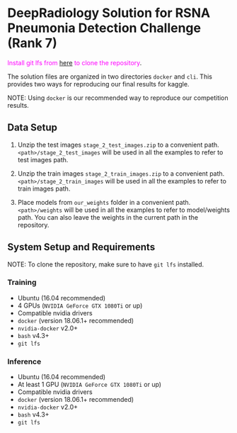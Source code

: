 # DeepRadiology Solution for RSNA Pneumonia Detection Challenge (Rank 7)

<span style="color:magenta">Install git lfs from [here](https://git-lfs.github.com/) to clone the repository</span>.

The solution files are organized in two directories `docker` and `cli`. This provides two ways for reproducing our final results for kaggle.

NOTE: Using `docker` is our recommended way to reproduce our competition results.

## Data Setup

1. Unzip the test images `stage_2_test_images.zip` to a convenient path. `<path>/stage_2_test_images` will be used in all the examples to refer to test images path.

2. Unzip the train images `stage_2_train_images.zip` to a convenient path. `<path>/stage_2_train_images` will be used in all the examples to refer to train images path.

3. Place models from `our_weights` folder in a convenient path. `<path>/weights` will be used in all the examples to refer to model/weights path. You can also leave the weights in the current path in the repository.

## System Setup and Requirements

NOTE: To clone the repository, make sure to have `git lfs` installed.

### Training
  - Ubuntu (16.04 recommended)
  - 4 GPUs (`NVIDIA GeForce GTX 1080Ti` or up)
  - Compatible nvidia drivers
  - `docker` (version 18.06.1+ recommended)
  - `nvidia-docker` v2.0+
  - `bash` v4.3+
  - `git lfs`

### Inference
  - Ubuntu (16.04 recommended)
  - At least 1 GPU (`NVIDIA GeForce GTX 1080Ti` or up)
  - Compatible nvidia drivers
  - `docker` (version 18.06.1+ recommended)
  - `nvidia-docker` v2.0+
  - `bash` v4.3+
  - `git lfs`
